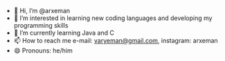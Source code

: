- 👋 Hi, I’m @arxeman
- 👀 I’m interested in learning new coding languages and developing my programming skills
- 🌱 I’m currently learning Java and C
- 📫 How to reach me e-mail: varyeman@gmail.com, instagram: arxeman
- 😄 Pronouns: he/him


<!---
arxeman/arxeman is a ✨ special ✨ repository because its `README.md` (this file) appears on your GitHub profile.
You can click the Preview link to take a look at your changes.
--->

